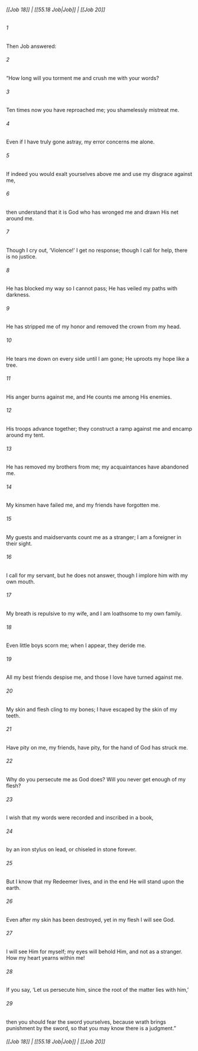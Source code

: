 
###### [[Job 18]] | [[55.18 Job|Job]] | [[Job 20]]

###### 1
Then Job answered:
###### 2
“How long will you torment me and crush me with your words?
###### 3
Ten times now you have reproached me; you shamelessly mistreat me.
###### 4
Even if I have truly gone astray, my error concerns me alone.
###### 5
If indeed you would exalt yourselves above me and use my disgrace against me,
###### 6
then understand that it is God who has wronged me and drawn His net around me.
###### 7
Though I cry out, ‘Violence!’ I get no response; though I call for help, there is no justice.
###### 8
He has blocked my way so I cannot pass; He has veiled my paths with darkness.
###### 9
He has stripped me of my honor and removed the crown from my head.
###### 10
He tears me down on every side until I am gone; He uproots my hope like a tree.
###### 11
His anger burns against me, and He counts me among His enemies.
###### 12
His troops advance together; they construct a ramp against me and encamp around my tent.
###### 13
He has removed my brothers from me; my acquaintances have abandoned me.
###### 14
My kinsmen have failed me, and my friends have forgotten me.
###### 15
My guests and maidservants count me as a stranger; I am a foreigner in their sight.
###### 16
I call for my servant, but he does not answer, though I implore him with my own mouth.
###### 17
My breath is repulsive to my wife, and I am loathsome to my own family.
###### 18
Even little boys scorn me; when I appear, they deride me.
###### 19
All my best friends despise me, and those I love have turned against me.
###### 20
My skin and flesh cling to my bones; I have escaped by the skin of my teeth.
###### 21
Have pity on me, my friends, have pity, for the hand of God has struck me.
###### 22
Why do you persecute me as God does? Will you never get enough of my flesh?
###### 23
I wish that my words were recorded and inscribed in a book,
###### 24
by an iron stylus on lead, or chiseled in stone forever.
###### 25
But I know that my Redeemer lives, and in the end He will stand upon the earth.
###### 26
Even after my skin has been destroyed, yet in my flesh I will see God.
###### 27
I will see Him for myself; my eyes will behold Him, and not as a stranger. How my heart yearns within me!
###### 28
If you say, ‘Let us persecute him, since the root of the matter lies with him,’
###### 29
then you should fear the sword yourselves, because wrath brings punishment by the sword, so that you may know there is a judgment.”

###### [[Job 18]] | [[55.18 Job|Job]] | [[Job 20]]
